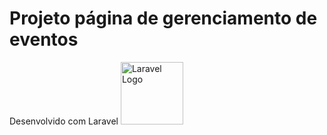 <h1>Projeto página de gerenciamento de eventos</h1>
<span>Desenvolvido com Laravel 
    <a href="https://laravel.com" target="_blank">
        <img src="https://raw.githubusercontent.com/laravel/art/master/logo-lockup/5%20SVG/2%20CMYK/1%20Full%20Color/laravel-logolockup-cmyk-red.svg" width="100" alt="Laravel Logo">
     </a>
<span>
  



